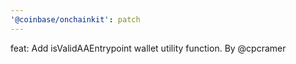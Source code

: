 ```yaml
---
'@coinbase/onchainkit': patch
---
```


feat: Add isValidAAEntrypoint wallet utility function. By @cpcramer
